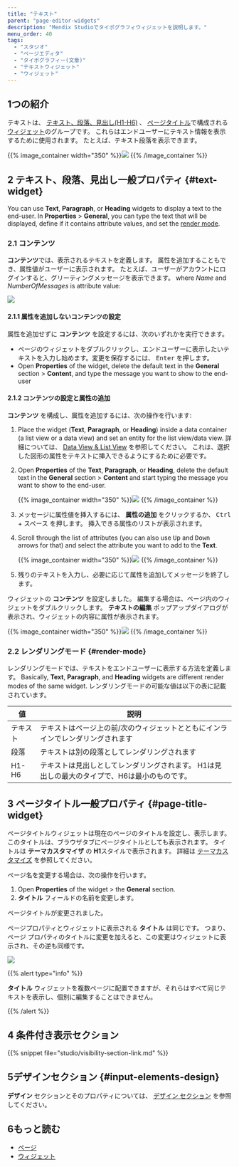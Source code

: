 ```yaml
---
title: "テキスト"
parent: "page-editor-widgets"
description: "Mendix Studioでタイポグラフィウィジェットを説明します。"
menu_order: 40
tags:
  - "スタジオ"
  - "ページエディタ"
  - "タイポグラフィー(文章)"
  - "テキストウィジェット"
  - "ウィジェット"
---
```


## 1つの紹介

テキストは、 [テキスト、段落、見出し(H1-H6)](page-editor-widgets) 、 [ページタイトル](#text-widget)で構成される [ウィジェット](#page-title-widget)のグループです。 これらはエンドユーザーにテキスト情報を表示するために使用されます。 たとえば、テキスト段落を表示できます。

{{% image_container width="350" %}}![](attachments/page-editor-widgets-text/paragraph-example.png)
{{% /image_container %}}

## 2 テキスト、段落、見出し一般プロパティ {#text-widget}

You can use **Text**, **Paragraph**, or **Heading** widgets to display a text to the end-user. In **Properties** > **General**, you can type the text that will be displayed, define if it contains attribute values, and set the [render mode](#render-mode).

### 2.1 コンテンツ

**コンテンツ**では、表示されるテキストを定義します。 属性を追加することもでき、属性値がユーザーに表示されます。 たとえば、ユーザーがアカウントにログインすると、グリーティングメッセージを表示できます。 where *Name* and *NumberOfMessages* is attribute value:

![](attachments/page-editor-widgets-text/content-example.png)

#### 2.1.1 属性を追加しないコンテンツの設定

属性を追加せずに **コンテンツ** を設定するには、次のいずれかを実行できます。

* ページのウィジェットをダブルクリックし、エンドユーザーに表示したいテキストを入力し始めます。変更を保存するには、 <kbd>Enter</kbd> を押します。
* Open **Properties** of the widget, delete the default text in the **General** section > **Content**, and type the message you want to show to the end-user

#### 2.1.2 コンテンツの設定と属性の追加

**コンテンツ** を構成し、属性を追加するには、次の操作を行います:

1. Place the widget (**Text**, **Paragraph**, or **Heading**) inside a data container (a list view or a data view) and set an entity for the list view/data view. 詳細については、 [Data View & List View](page-editor-data-view-list-view) を参照してください。 これは、選択した図形の属性をテキストに挿入できるようにするために必要です。

2.  Open **Properties** of the **Text**, **Paragraph**, or **Heading**, delete the default text in the **General** section > **Content** and start typing the message you want to show to the end-user.

    {{% image_container width="350" %}}![](attachments/page-editor-widgets-text/content.png)
    {{% /image_container %}}

3. メッセージに属性値を挿入するには、 **属性の追加** をクリックするか、 <kbd>Ctrl</kbd> + <kbd>スペース</kbd> を押します。  挿入できる属性のリストが表示されます。

4.  Scroll through the list of attributes (you can also use <kbd>Up</kbd> and <kbd>Down</kbd> arrows for that) and select the attribute you want to add to the **Text**.

    {{% image_container width="350" %}}![](attachments/page-editor-widgets-text/list-of-attributes.png)
    {{% /image_container %}}

5. 残りのテキストを入力し、必要に応じて属性を追加してメッセージを終了します。

ウィジェットの **コンテンツ** を設定しました。 編集する場合は、ページ内のウィジェットをダブルクリックします。 **テキストの編集** ポップアップダイアログが表示され、ウィジェットの内容に属性が表示されます。

{{% image_container width="350" %}}![](attachments/page-editor-widgets-text/edit-text.png)
{{% /image_container %}}

### 2.2 レンダリングモード {#render-mode}

レンダリングモードでは、テキストをエンドユーザーに表示する方法を定義します。 Basically, **Text**, **Paragraph**, and **Heading** widgets are different render modes of the same widget. レンダリングモードの可能な値は以下の表に記載されています。

| 値     | 説明                                                |
| ----- | ------------------------------------------------- |
| テキスト  | テキストはページ上の前/次のウィジェットとともにインラインでレンダリングされます          |
| 段落    | テキストは別の段落としてレンダリングされます                            |
| H1-H6 | テキストは見出しとしてレンダリングされます。 H1は見出しの最大のタイプで、H6は最小のものです。 |

## 3 ページタイトル一般プロパティ {#page-title-widget}

ページタイトルウィジェットは現在のページのタイトルを設定し、表示します。 このタイトルは、ブラウザタブにページタイトルとしても表示されます。  タイトルは **テーマカスタマイザ** の **H1**スタイルで表示されます。 詳細は [テーマカスタマイズ](theme-customizer) を参照してください。

ページ名を変更する場合は、次の操作を行います。

1. Open **Properties** of the widget > the **General** section.
2. **タイトル** フィールドの名前を変更します。

ページタイトルが変更されました。

ページプロパティとウィジェットに表示される **タイトル** は同じです。 つまり、ページ プロパティのタイトルに変更を加えると、この変更はウィジェットに表示され、その逆も同様です。

![](attachments/page-editor-widgets-text/page-title-interrelation.png)



{{% alert type="info" %}}

**タイトル** ウィジェットを複数ページに配置できますが、それらはすべて同じテキストを表示し、個別に編集することはできません。

{{% /alert %}}

## 4 条件付き表示セクション

{{% snippet file="studio/visibility-section-link.md" %}}

## 5デザインセクション {#input-elements-design}

**デザイン** セクションとそのプロパティについては、 [デザイン セクション](page-editor-widgets-design-section) を参照してください。

## 6もっと読む

* [ページ](page-editor)
* [ウィジェット](page-editor-widgets)
